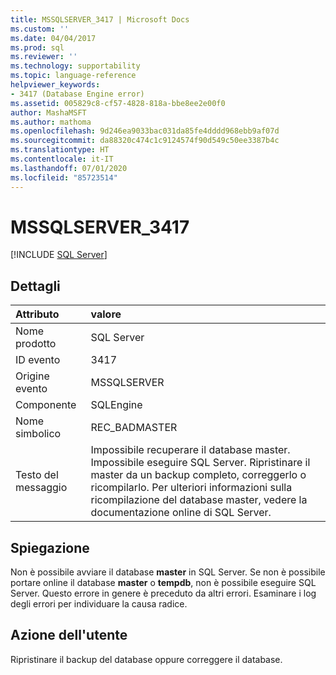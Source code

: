 ```yaml
---
title: MSSQLSERVER_3417 | Microsoft Docs
ms.custom: ''
ms.date: 04/04/2017
ms.prod: sql
ms.reviewer: ''
ms.technology: supportability
ms.topic: language-reference
helpviewer_keywords:
- 3417 (Database Engine error)
ms.assetid: 005829c8-cf57-4828-818a-bbe8ee2e00f0
author: MashaMSFT
ms.author: mathoma
ms.openlocfilehash: 9d246ea9033bac031da85fe4dddd968ebb9af07d
ms.sourcegitcommit: da88320c474c1c9124574f90d549c50ee3387b4c
ms.translationtype: HT
ms.contentlocale: it-IT
ms.lasthandoff: 07/01/2020
ms.locfileid: "85723514"
---
```

# <a name="mssqlserver_3417"></a>MSSQLSERVER_3417
 [!INCLUDE [SQL Server](../../includes/applies-to-version/sqlserver.md)]
  
## <a name="details"></a>Dettagli  
  
| Attributo | valore |  
| :-------- | :---- |  
|Nome prodotto|SQL Server|  
|ID evento|3417|  
|Origine evento|MSSQLSERVER|  
|Componente|SQLEngine|  
|Nome simbolico|REC_BADMASTER|  
|Testo del messaggio|Impossibile recuperare il database master. Impossibile eseguire SQL Server. Ripristinare il master da un backup completo, correggerlo o ricompilarlo. Per ulteriori informazioni sulla ricompilazione del database master, vedere la documentazione online di SQL Server.|  
  
## <a name="explanation"></a>Spiegazione  
Non è possibile avviare il database **master** in SQL Server. Se non è possibile portare online il database **master** o **tempdb**, non è possibile eseguire SQL Server. Questo errore in genere è preceduto da altri errori. Esaminare i log degli errori per individuare la causa radice.  
  
## <a name="user-action"></a>Azione dell'utente  
Ripristinare il backup del database oppure correggere il database.  
  
